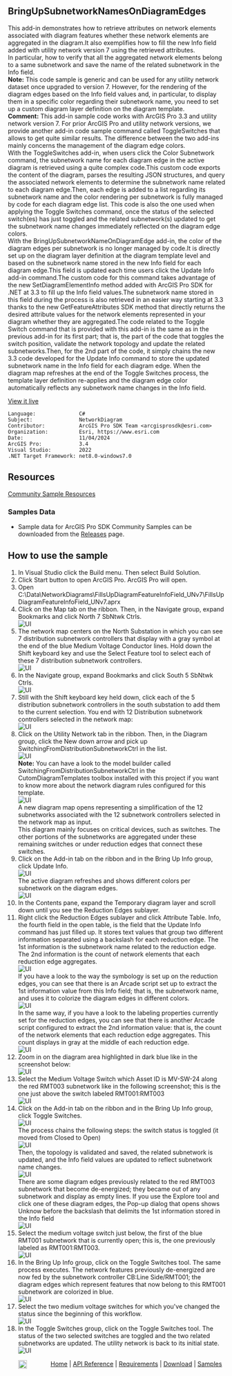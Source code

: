 ## BringUpSubnetworkNamesOnDiagramEdges

<!-- TODO: Write a brief abstract explaining this sample -->
This add-in demonstrates how to retrieve attributes on network elements associated with diagram features whether these network elements are aggregated in the diagram.It also exemplifies how to fill the new Info field added with utility network version 7 using the retrieved attributes.  
In particular, how to verify that all the aggregated network elements belong to a same subnetwork and save the name of the related subnetwork in the Info field.  
**Note:** This code sample is generic and can be used for any utility network dataset once upgraded to version 7. However, for the rendering of the diagram edges based on the Info field values and, in particular, to display them in a specific color regarding their subnetwork name, you need to set up a custom diagram layer definition on the diagram template.    
**Comment:** This add-in sample code works with ArcGIS Pro 3.3 and utility network version 7. For prior ArcGIS Pro and utility network versions, we provide another add-in code sample command called ToggleSwitches that allows to get quite similar results. The difference between the two add-ins mainly concerns the management of the diagram edge colors.  
With the ToggleSwitches add-in, when users click the Color Subnetwork command, the subnetwork name for each diagram edge in the active diagram is retrieved using a quite complex code.This custom code exports the content of the diagram, parses the resulting JSON structures, and query the associated network elements to determine the subnetwork name related to each diagram edge.Then, each edge is added to a list regarding its subnetwork name and the color rendering per subnetwork is fully managed by code for each diagram edge list. This code is also the one used when applying the Toggle Switches command, once the status of the selected switch(es) has just toggled and the related subnetwork(s) updated to get the subnetwork name changes immediately reflected on the diagram edge colors.  
With the BringUpSubnetworkNameOnDiagramEdge add-in, the color of the diagram edges per subnetwork is no longer managed by code.It is directly set up on the diagram layer definition at the diagram template level and based on the subnetwork name stored in the new Info field for each diagram edge.This field is updated each time users click the Update Info add-in command.The custom code for this command takes advantage of the new SetDiagramElementInfo method added with ArcGIS Pro SDK for .NET at 3.3 to fill up the Info field values.The subnetwork name stored in this field during the process is also retrieved in an easier way starting at 3.3 thanks to the new GetFeatureAttributes SDK method that directly returns the desired attribute values for the network elements represented in your diagram whether they are aggregated.The code related to the Toggle Switch command that is provided with this add-in is the same as in the previous add-in for its first part; that is, the part of the code that toggles the switch position, validate the network topology and update the related subnetworks.Then, for the 2nd part of the code, it simply chains the new 3.3 code developed for the Update Info command to store the updated subnetwork name in the Info field for each diagram edge. When the diagram map refreshes at the end of the Toggle Switches process, the template layer definition re-applies and the diagram edge color automatically reflects any subnetwork name changes in the Info field.  
  


<a href="https://pro.arcgis.com/en/pro-app/sdk/" target="_blank">View it live</a>

<!-- TODO: Fill this section below with metadata about this sample-->
```
Language:              C#
Subject:               NetworkDiagram
Contributor:           ArcGIS Pro SDK Team <arcgisprosdk@esri.com>
Organization:          Esri, https://www.esri.com
Date:                  11/04/2024
ArcGIS Pro:            3.4
Visual Studio:         2022
.NET Target Framework: net8.0-windows7.0
```

## Resources

[Community Sample Resources](https://github.com/Esri/arcgis-pro-sdk-community-samples#resources)

### Samples Data

* Sample data for ArcGIS Pro SDK Community Samples can be downloaded from the [Releases](https://github.com/Esri/arcgis-pro-sdk-community-samples/releases) page.  

## How to use the sample
<!-- TODO: Explain how this sample can be used. To use images in this section, create the image file in your sample project's screenshots folder. Use relative url to link to this image using this syntax: ![My sample Image](FacePage/SampleImage.png) -->
1. In Visual Studio click the Build menu. Then select Build Solution.
2. Click Start button to open ArcGIS Pro.  ArcGIS Pro will open.   
3. Open C:\Data\NetworkDiagrams\FillsUpDiagramFeatureInfoField_UNv7\FillsUpDiagramFeatureInfoField_UNv7.aprx   
4. Click on the Map tab on the ribbon. Then, in the Navigate group, expand Bookmarks and click North 7 SbNtwk Ctrls.   
![UI](Screenshots/Screenshot1.png)  
5. The network map centers on the North Substation in which you can see 7 distribution subnetwork controllers that display with a gray symbol at the end of the blue Medium Voltage Conductor lines. Hold down the Shift keyboard key and use the Select Feature tool to select each of these 7 distribution subnetwork controllers.   
![UI](Screenshots/Screenshot2.png)  
6. In the Navigate group, expand Bookmarks and click South 5 SbNtwk Ctrls.   
![UI](Screenshots/Screenshot3.png)  
7. Still with the Shift keyboard key held down, click each of the 5 distribution subnetwork controllers in the south substation to add them to the current selection. You end with 12 Distribution subnetwork controllers selected in the network map:   
![UI](Screenshots/Screenshot4.png)  
8. Click on the Utility Network tab in the ribbon. Then, in the Diagram group, click the New down arrow and pick up SwitchingFromDistributionSubnetworkCtrl in the list.   
![UI](Screenshots/Screenshot5.png)  
**Note:** You can have a look to the model builder called SwitchingFromDistributionSubnetworkCtrl in the CutomDiagramTemplates toolbox installed with this project if you want to know more about the network diagram rules configured for this template.  
![UI](Screenshots/Screenshot6.png)  
A new diagram map opens representing a simplification of the 12 subnetworks associated with the 12 subnetwork controllers selected in the network map as input.  
This diagram mainly focuses on critical devices, such as switches.  The other portions of the subnetworks are aggregated under these remaining switches or under reduction edges that connect these switches.  
10. Click on the Add-in tab on the ribbon and in the Bring Up Info group, click Update Info.  
![UI](Screenshots/Screenshot7.png)  
The active diagram refreshes and shows different colors per subnetwork on the diagram edges.   
![UI](Screenshots/Screenshot8.png)  
11. In the Contents pane, expand the Temporary diagram layer and scroll down until you see the Reduction Edges sublayer.   
12. Right click the Reduction Edges sublayer and click Attribute Table. Info, the fourth field in the open table, is the field that the Update Info command has just filled up. It stores text values that group two different information separated using a backslash for each reduction edge. The 1st information is the subnetwork name related to the reduction edge. The 2nd information is the count of network elements that each reduction edge aggregates.   
![UI](Screenshots/Screenshot9.png)  
If you have a look to the way the symbology is set up on the reduction edges, you can see that there is an Arcade script set up to extract the 1st information value from this Info field; that is, the subnetwork name, and uses it to colorize the diagram edges in different colors.   
![UI](Screenshots/Screenshot10.png)  
In the same way, if you have a look to the labeling properties currently set for the reduction edges, you can see that there is another Arcade script configured to extract the 2nd information value: that is, the count of the network elements that each reduction edge aggregates. This count displays in gray at the middle of each reduction edge.   
![UI](Screenshots/Screenshot11.png)  
13. Zoom in on the diagram area highlighted in dark blue like in the screenshot below:   
![UI](Screenshots/Screenshot12.png)  
14. Select the Medium Voltage Switch which Asset ID is MV-SW-24 along the red RMT003 subnetwork like in the following screenshot; this is the one just above the switch labeled RMT001:RMT003   
![UI](Screenshots/Screenshot13.png)  
15. Click on the Add-in tab on the ribbon and in the Bring Up Info group, click Toggle Switches.  
![UI](Screenshots/Screenshot14.png)  
The process chains the following steps: the switch status is toggled (it moved from Closed to Open)   
![UI](Screenshots/Screenshot15.png)  
Then, the topology is validated and saved, the related subnetwork is updated, and the Info field values are updated to reflect subnetwork name changes.   
![UI](Screenshots/Screenshot15a.png)  
There are some diagram edges previously related to the red RMT003 subnetwork that become de-energized; they became out of any subnetwork and display as empty lines. If you use the Explore tool and click one of these diagram edges, the Pop-up dialog that opens shows Unknow before the backslash that delimits the 1st information stored in the Info field   
![UI](Screenshots/Screenshot16.png)  
16. Select the medium voltage switch just below, the first of the blue RMT001 subnetwork that is currently open; this is, the one previously labeled as RMT001:RMT003.   
![UI](Screenshots/Screenshot17.png)  
17. In the Bring Up Info group, click on the Toggle Switches tool. The same process executes. The network features previously de-energized are now fed by the subnetwork controller CB:Line Side/RMT001; the diagram edges which represent features that now belong to this RMT001 subnetwork are colorized in blue.   
![UI](Screenshots/Screenshot18.png)  
18. Select the two medium voltage switches for which you've changed the status since the beginning of this workflow.   
![UI](Screenshots/Screenshot19.png)  
19. In the Toggle Switches group, click on the Toggle Switches tool. The status of the two selected switches are toggled and the two related subnetworks are updated. The utility network is back to its initial state.   
![UI](Screenshots/Screenshot20.png)  
  

<!-- End -->

&nbsp;&nbsp;&nbsp;&nbsp;&nbsp;&nbsp;<img src="https://esri.github.io/arcgis-pro-sdk/images/ArcGISPro.png"  alt="ArcGIS Pro SDK for Microsoft .NET Framework" height = "20" width = "20" align="top"  >
&nbsp;&nbsp;&nbsp;&nbsp;&nbsp;&nbsp;&nbsp;&nbsp;&nbsp;&nbsp;&nbsp;&nbsp;
[Home](https://github.com/Esri/arcgis-pro-sdk/wiki) | <a href="https://pro.arcgis.com/en/pro-app/latest/sdk/api-reference" target="_blank">API Reference</a> | [Requirements](https://github.com/Esri/arcgis-pro-sdk/wiki#requirements) | [Download](https://github.com/Esri/arcgis-pro-sdk/wiki#installing-arcgis-pro-sdk-for-net) | <a href="https://github.com/esri/arcgis-pro-sdk-community-samples" target="_blank">Samples</a>
